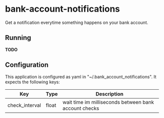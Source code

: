 # bank-account-notifications

Get a notification everytime something happens on your bank account.

## Running

**TODO**

## Configuration

This application is configured as yaml in "~/.bank_account_notifications".
It expects the following keys:

| Key            | Type  | Description                                           |
| -------------- | ----- | ----------------------------------------------------- |
| check_interval | float | wait time im milliseconds between bank account checks |

